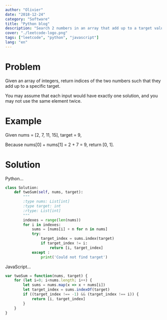 ```yaml
---
author: "Olivier"
date: "2018-12-24"
category: "Software"
title: "Python blog"
description: "Search 2 numbers in an array that add up to a target value"
cover: "./leetcode-logo.png"
tags: ["leetcode", "python", "javascript"]
lang: "en"
---
```


# Problem
Given an array of integers, return indices of the two numbers such that they add up to a specific target.

You may assume that each input would have exactly one solution, and you may not use the same element twice.

# Example
Given nums = [2, 7, 11, 15], target = 9,

Because nums[0] + nums[1] = 2 + 7 = 9,
return [0, 1].

# Solution

Python...

```python
class Solution:
    def twoSum(self, nums, target):
        """
        :type nums: List[int]
        :type target: int
        :rtype: List[int]
        """
        indexes = range(len(nums))
        for i in indexes:
            sums = [nums[i] + n for n in nums]
            try:
                target_index = sums.index(target)
                if target_index != i:
                    return [i, target_index]
            except :
                print('Could not find target')
```

JavaScript...

```javascript
var twoSum = function(nums, target) {
    for (let i=0; i<nums.length; i++) {
        let sums = nums.map(x => x + nums[i])
        let target_index = sums.indexOf(target)
        if ((target_index !== -1) && (target_index !== i)) {
            return [i, target_index]      
        }
    }
}
```